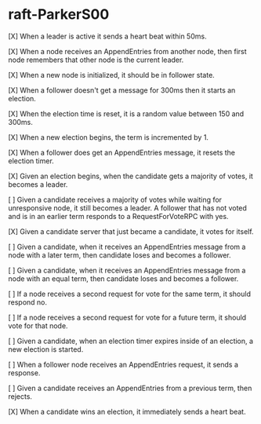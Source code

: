 ﻿# raft-ParkerS00
[X] When a leader is active it sends a heart beat within 50ms.

[X] When a node receives an AppendEntries from another node, then first node remembers that other node is the current leader.

[X] When a new node is initialized, it should be in follower state.

[X] When a follower doesn't get a message for 300ms then it starts an election.

[X] When the election time is reset, it is a random value between 150 and 300ms.

[X] When a new election begins, the term is incremented by 1.

[X] When a follower does get an AppendEntries message, it resets the election timer. 

[X] Given an election begins, when the candidate gets a majority of votes, it becomes a leader. 

[ ] Given a candidate receives a majority of votes while waiting for unresponsive node, it still becomes a leader.
A follower that has not voted and is in an earlier term responds to a RequestForVoteRPC with yes. 

[X] Given a candidate server that just became a candidate, it votes for itself.

[ ] Given a candidate, when it receives an AppendEntries message from a node with a later term, then candidate loses and becomes a follower.

[ ] Given a candidate, when it receives an AppendEntries message from a node with an equal term, then candidate loses and becomes a follower.

[ ] If a node receives a second request for vote for the same term, it should respond no. 

[ ] If a node receives a second request for vote for a future term, it should vote for that node.

[ ] Given a candidate, when an election timer expires inside of an election, a new election is started.

[ ] When a follower node receives an AppendEntries request, it sends a response.

[ ] Given a candidate receives an AppendEntries from a previous term, then rejects.

[X] When a candidate wins an election, it immediately sends a heart beat.
